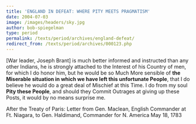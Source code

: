 ```yaml
---
title: 'ENGLAND IN DEFEAT: WHERE PITY MEETS PRAGMATISM'
date: 2004-07-03
image: /images/headers/sky.jpg
author: bob-spiegelman
type: period
permalink: /texts/period/archives/england-defeat/
redirect_from: /texts/period/archives/000123.php
---
```


[War leader, Joseph Brant] is much better informed and instructed than any other Indians, he is strongly attached to the Interest of his Country of men, for which I do honor him, but he would be so Much More sensible of **the Miserable situation in which we have left this unfortunate People**, that I do believe he would do a great deal of Mischief at this Time. I do from my soul **Pity these People**, and should they Commit Outrages at giving up these Posts, it would by no means surprise me.

After the Treaty of Paris:
Letter from Gen. Maclean,
English Commander at Ft. Niagara, to
Gen. Haldimand, Commander for N. America
May 18, 1783

